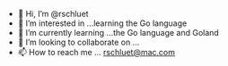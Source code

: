 - 👋 Hi, I’m @rschluet
- 👀 I’m interested in ...learning the Go language
- 🌱 I’m currently learning ...the Go language and Goland
- 💞️ I’m looking to collaborate on ...
- 📫 How to reach me ... rschluet@mac.com

<!---
rschluet/rschluet is a ✨ special ✨ repository because its `README.md` (this file) appears on your GitHub profile.
You can click the Preview link to take a look at your changes.
--->
